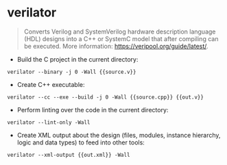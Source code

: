 # verilator

> Converts Verilog and SystemVerilog hardware description language (HDL) designs into a C++ or SystemC model that after compiling can be executed.
> More information: <https://veripool.org/guide/latest/>.

- Build the C project in the current directory:

`verilator --binary -j 0 -Wall {{source.v}}`

- Create C++ executable:

`verilator --cc --exe --build -j 0 -Wall {{source.cpp}} {{out.v}}`

- Perform linting over the code in the current directory:

`verilator --lint-only -Wall`

- Create XML output about the design (files, modules, instance hierarchy, logic and data types) to feed into other tools:

`verilator --xml-output {{out.xml}} -Wall`
